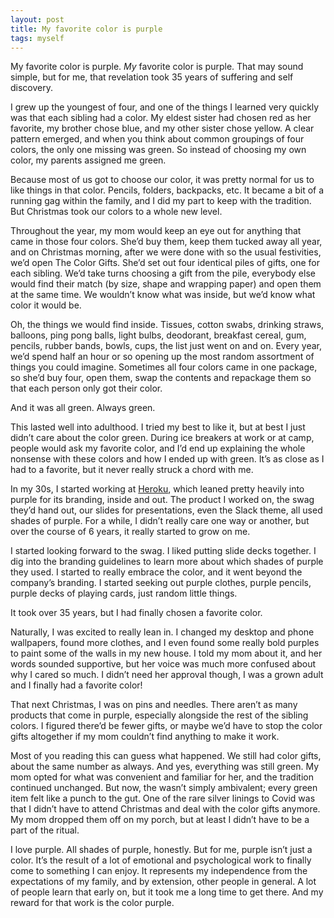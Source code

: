 ```yaml
---
layout: post
title: My favorite color is purple
tags: myself
---
```


My favorite color is purple. _My_ favorite color is purple. That may sound simple, but for me, that revelation took 35 years of suffering and self discovery.

I grew up the youngest of four, and one of the things I learned very quickly was that each sibling had a color. My eldest sister had chosen red as her favorite, my brother chose blue, and my other sister chose yellow. A clear pattern emerged, and when you think about common groupings of four colors, the only one missing was green. So instead of choosing my own color, my parents assigned me green.

Because most of us got to choose our color, it was pretty normal for us to like things in that color. Pencils, folders, backpacks, etc. It became a bit of a running gag within the family, and I did my part to keep with the tradition. But Christmas took our colors to a whole new level.

Throughout the year, my mom would keep an eye out for anything that came in those four colors. She’d buy them, keep them tucked away all year, and on Christmas morning, after we were done with so the usual festivities, we’d open The Color Gifts. She’d set out four identical piles of gifts, one for each sibling. We’d take turns choosing a gift from the pile, everybody else would find their match (by size, shape and wrapping paper) and open them at the same time. We wouldn’t know what was inside, but we’d know what color it would be.

Oh, the things we would find inside. Tissues, cotton swabs, drinking straws, balloons, ping pong balls, light bulbs, deodorant, breakfast cereal, gum, pencils, rubber bands, bowls, cups, the list just went on and on. Every year, we’d spend half an hour or so opening up the most random assortment of things you could imagine. Sometimes all four colors came in one package, so she’d buy four, open them, swap the contents and repackage them so that each person only got their color.

And it was all green. Always green.

This lasted well into adulthood. I tried my best to like it, but at best I just didn’t care about the color green. During ice breakers at work or at camp, people would ask my favorite color, and I’d end up explaining the whole nonsense with these colors and how I ended up with green. It’s as close as I had to a favorite, but it never really struck a chord with me.

In my 30s, I started working at [Heroku](https://heroku.com/), which leaned pretty heavily into purple for its branding, inside and out. The product I worked on, the swag they’d hand out, our slides for presentations, even the Slack theme, all used shades of purple. For a while, I didn’t really care one way or another, but over the course of 6 years, it really started to grow on me.

I started looking forward to the swag. I liked putting slide decks together. I dig into the branding guidelines to learn more about which shades of purple they used. I started to really embrace the color, and it went beyond the company’s branding. I started seeking out purple clothes, purple pencils, purple decks of playing cards, just random little things.

It took over 35 years, but I had finally chosen a favorite color.

Naturally, I was excited to really lean in. I changed my desktop and phone wallpapers, found more clothes, and I even found some really bold purples to paint some of the walls in my new house. I told my mom about it, and her words sounded supportive, but her voice was much more confused about why I cared so much. I didn’t need her approval though, I was a grown adult and I finally had a favorite color!

That next Christmas, I was on pins and needles. There aren’t as many products that come in purple, especially alongside the rest of the sibling colors. I figured there’d be fewer gifts, or maybe we’d have to stop the color gifts altogether if my mom couldn’t find anything to make it work.

Most of you reading this can guess what happened. We still had color gifts, about the same number as always. And yes, everything was still green. My mom opted for what was convenient and familiar for her, and the tradition continued unchanged. But now, the wasn’t simply ambivalent; every green item felt like a punch to the gut. One of the rare silver linings to Covid was that I didn’t have to attend Christmas and deal with the color gifts anymore. My mom dropped them off on my porch, but at least I didn’t have to be a part of the ritual.

I love purple. All shades of purple, honestly. But for me, purple isn’t just a color. It’s the result of a lot of emotional and psychological work to finally come to something I can enjoy. It represents my independence from the expectations of my family, and by extension, other people in general. A lot of people learn that early on, but it took me a long time to get there. And my reward for that work is the color purple.
